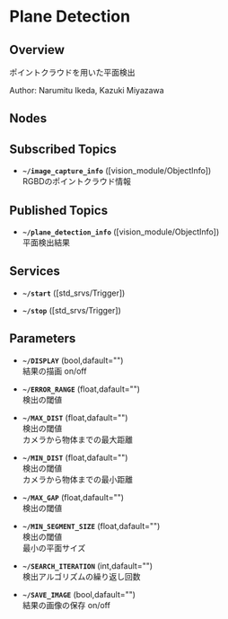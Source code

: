 # Plane Detection

## Overview
ポイントクラウドを用いた平面検出  

Author: Narumitu Ikeda, Kazuki Miyazawa

## Nodes

## Subscribed Topics
* **`~/image_capture_info`**  ([vision_module/ObjectInfo])  
RGBDのポイントクラウド情報  

## Published Topics
* **`~/plane_detection_info`**  ([vision_module/ObjectInfo])  
平面検出結果  

## Services
* **`~/start`**  ([std_srvs/Trigger])  

* **`~/stop`**  ([std_srvs/Trigger])  

## Parameters

* **`~/DISPLAY`**  (bool,dafault="")  
結果の描画 on/off

* **`~/ERROR_RANGE`**  (float,dafault="")  
検出の閾値  

* **`~/MAX_DIST`**  (float,dafault="")  
検出の閾値  
カメラから物体までの最大距離

* **`~/MIN_DIST`**  (float,dafault="")  
検出の閾値  
カメラから物体までの最小距離

* **`~/MAX_GAP`**  (float,dafault="")  
検出の閾値  

* **`~/MIN_SEGMENT_SIZE`**  (float,dafault="")  
検出の閾値  
最小の平面サイズ

* **`~/SEARCH_ITERATION`**  (int,dafault="")  
検出アルゴリズムの繰り返し回数

* **`~/SAVE_IMAGE`**  (bool,dafault="")  
結果の画像の保存 on/off
